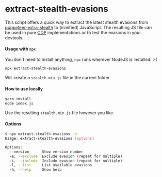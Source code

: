 # extract-stealth-evasions

This script offers a quick way to extract the latest stealth evasions from [puppeteer-extra-stealth](https://github.com/berstend/puppeteer-extra/tree/master/packages/puppeteer-extra-plugin-stealth) to (minified) JavaScript. The resulting JS file can be used in pure [CDP](https://chromedevtools.github.io/devtools-protocol/tot/) implementations or to test the evasions in your devtools.

#### Usage with `npx`

You don't need to install anything, `npx` runs wherever NodeJS is installed. :-)

```bash
npx extract-stealth-evasions
```

Will create a `stealth.min.js` file in the current folder.

#### How to use locally

```bash
yarn install
node index.js
```

Use the resulting `stealth.min.js` file however you like.

#### Options

```bash
$ npx extract-stealth-evasions -h
Usage: extract-stealth-evasions [options]

Options:
  --version      Show version number                                   [boolean]
  -e, --exclude  Exclude evasion (repeat for multiple)
  -i, --include  Include evasion (repeat for multiple)
  -l, --list     List available evasions
  -h, --help     Show help                                             [boolean]                                          [boolean]
```